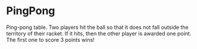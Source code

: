 # PingPong
Ping-pong table. Two players hit the ball so that it does not fall outside the territory of their racket. If it hits, then the other player is awarded one point. The first one to score 3 points wins!
